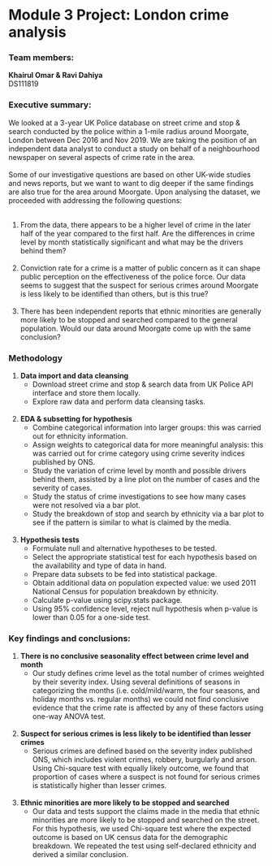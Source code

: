 # Module 3 Project: London crime analysis

### Team members:

**Khairul Omar & Ravi Dahiya**<br>
DS111819

### Executive summary:

We looked at a 3-year UK Police database on street crime and stop & search conducted by the police within a 1-mile radius around Moorgate, London between Dec 2016 and Nov 2019. We are taking the position of an independent data analyst to conduct a study on behalf of a neighbourhood newspaper on several aspects of crime rate in the area.
<br><br>
Some of our investigative questions are based on other UK-wide studies and news reports, but we want to want to dig deeper if the same findings are also true for the area around Moorgate. Upon analysing the dataset, we proceeded with addressing the following questions:
<br><br>
1. From the data, there appears to be a higher level of crime in the later half of the year compared to the first half. Are the differences in crime level by month statistically significant and what may be the drivers behind them?
<br><br>
2. Conviction rate for a crime is a matter of public concern as it can shape public perception on the effectiveness of the police force. Our data seems to suggest that the suspect for serious crimes around Moorgate is less likely to be identified than others, but is this true?
<br><br>
3. There has been independent reports that ethnic minorities are generally more likely to be stopped and searched compared to the general population. Would our data around Moorgate come up with the same conclusion?

### Methodology

1. **Data import and data cleansing**  
    - Download street crime and stop & search data from UK Police API interface and store them locally.
    - Explore raw data and perform data cleansing tasks.
<br><br>
2. **EDA & subsetting for hypothesis**  
    - Combine categorical information into larger groups: this was carried out for ethnicity information.
    - Assign weights to categorical data for more meaningful analysis: this was carried out for crime category using crime severity indices published by ONS.
    - Study the variation of crime level by month and possible drivers behind them, assisted by a line plot on the number of cases and the severity of cases.
    - Study the status of crime investigations to see how many cases were not resolved via a bar plot.
    - Study the breakdown of stop and search by ethnicity via a bar plot to see if the pattern is similar to what is claimed by the media.
<br><br>
3. **Hypothesis tests**
    - Formulate null and alternative hypotheses to be tested.
    - Select the appropriate statistical test for each hypothesis based on the availability and type of data in hand.
    - Prepare data subsets to be fed into statistical package.
    - Obtain additional data on population expected value: we used 2011 National Census for population breakdown by ethnicity.
    - Calculate p-value using scipy.stats package.
    - Using 95% confidence level, reject null hypothesis when p-value is lower than 0.05 for a one-side test.

### Key findings and conclusions:

1. **There is no conclusive seasonality effect between crime level and month**  
    - Our study defines crime level as the total number of crimes weighted by their severity index. Using several definitions of seasons in categorizing the months (i.e. cold/mild/warm, the four seasons, and holiday months vs. regular months) we could not find conclusive evidence that the crime rate is affected by any of these factors using one-way ANOVA test.
<br><br>
2. **Suspect for serious crimes is less likely to be identified than lesser crimes**   
    - Serious crimes are defined based on the severity index published ONS, which includes violent crimes, robbery, burgularly and arson. Using Chi-square test with equally likely outcome, we found that proportion of cases where a suspect is not found for serious crimes is statistically higher than lesser crimes.
<br><br>
3. **Ethnic minorities are more likely to be stopped and searched**  
    - Our data and tests support the claims made in the media that ethnic minorities are more likely to be stopped and searched on the street. For this hypothesis, we used Chi-square test where the expected outcome is based on UK census data for the demographic breakdown. We repeated the test using self-declared ethnicity and derived a similar conclusion.